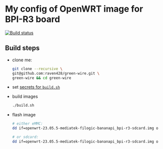 # My config of OpenWRT image for BPI-R3 board

[![Build status](https://github.com/raven428/green-wire/actions/workflows/test-build.yaml/badge.svg)](https://github.com/raven428/green-wire/actions/workflows/test-build.yaml)

## Build steps

* clone me:

  ```bash
  git clone --recursive \
  git@github.com:raven428/green-wire.git \
  green-wire && cd green-wire
  ```

* set [secrets for `build.sh`](/build.sh#L6-L16)
* build images

  ```bash
  ./build.sh
  ```

* flash image

  ```bash
  # either eMMC:
  dd if=openwrt-23.05.5-mediatek-filogic-bananapi_bpi-r3-sdcard.img of=/dev/mmcblk0

  # or sdcard:
  dd if=openwrt-23.05.5-mediatek-filogic-bananapi_bpi-r3-sdcard.img of=/dev/sda
  ```

